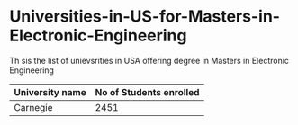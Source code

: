 Universities-in-US-for-Masters-in-Electronic-Engineering
========================================================

Th sis the list of unievsrities in USA offering degree in Masters in Electronic Engineering

University name  |   No of Students enrolled
-----------------|-------------------------
Carnegie				 |  2451		
